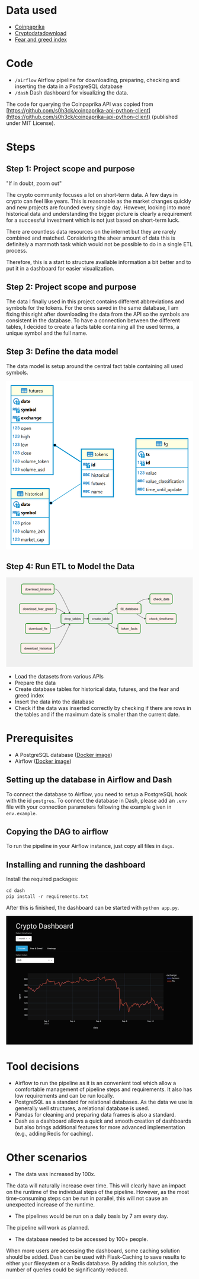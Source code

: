 # Data used

* [Coinpaprika](https://coinpaprika.com/)
* [Cryptodatadownload](https://www.cryptodatadownload.com)
* [Fear and greed index](https://api.alternative.me/fng/)

# Code

* `/airflow` Airflow pipeline for downloading, preparing, checking and inserting the data in a PostgreSQL database
* `/dash` Dash dashboard for visualizing the data.

The code for querying the Coinpaprika API was copied from [https://github.com/s0h3ck/coinpaprika-api-python-client](https://github.com/s0h3ck/coinpaprika-api-python-client) (published under MIT License).

# Steps

## Step 1: Project scope and purpose

"If in doubt, zoom out"

The crypto community focuses a lot on short-term data. A few days in crypto can feel like years. This is reasonable as the market changes quickly and new projects are founded every single day. However, looking into more historical data and understanding the bigger picture is clearly a requirement for a successful investment which is not just based on short-term luck.

There are countless data resources on the internet but they are rarely combined and matched. Considering the sheer amount of data this is definitely a mammoth task which would not be possible to do in a single ETL process.

Therefore, this is a start to structure available information a bit better and to put it in a dashboard for easier visualization.

## Step 2: Project scope and purpose

The data I finally used in this project contains different abbreviations and symbols for the tokens. For the ones saved in the same database, I am fixing this right after downloading the data from the API so the symbols are consistent in the database. To have a connection between the different tables, I decided to create a facts table containing all the used terms, a unique symbol and the full name.

## Step 3: Define the data model

The data model is setup around the central fact table containing all used symbols.

![Database](assets/db.png?raw=true "ER Diagram")

## Step 4: Run ETL to Model the Data

![Pipeline](assets/pipeline.png?raw=true "Pipeline")

* Load the datasets from various APIs
* Prepare the data
* Create database tables for historical data, futures, and the fear and greed index
* Insert the data into the database
* Check if the data was inserted correctly by checking if there are rows in the tables and if the maximum date is smaller than the current date.

# Prerequisites

* A PostgreSQL database ([Docker image](https://hub.docker.com/_/postgres))
* Airflow ([Docker image](https://hub.docker.com/r/apache/airflow))

## Setting up the database in Airflow and Dash

To connect the database to Airflow, you need to setup a PostgreSQL hook with the id `postgres`. To connect the database in Dash, please add an `.env` file with your connection parameters following the example given in `env.example`.

## Copying the DAG to airflow

To run the pipeline in your Airflow instance, just copy all files in `dags`.

## Installing and running the dashboard

Install the required packages:

    cd dash
    pip install -r requirements.txt

After this is finished, the dashboard can be started with `python app.py`.

![Dashboard](assets/dashboard.png?raw=true "Dashboard")

# Tool decisions

* Airflow to run the pipeline as it is an convenient tool which allow a comfortable management of pipeline steps and requirements. It also has low requirements and can be run locally.
* PostgreSQL as a standard for relational databases. As the data we use is generally well structures, a relational database is used.
* Pandas for cleaning and preparing data frames is also a standard.
* Dash as a dashboard allows a quick and smooth creation of dashboards but also brings additional features for more advanced implementation (e.g., adding Redis for caching).

# Other scenarios

* The data was increased by 100x.

The data will naturally increase over time. This will clearly have an impact on the runtime of the individual steps of the pipeline. However, as the most time-consuming steps can be run in parallel, this will not cause an unexpected increase of the runtime.

* The pipelines would be run on a daily basis by 7 am every day.

The pipeline will work as planned.

* The database needed to be accessed by 100+ people.

When more users are accessing the dashboard, some caching solution should be added. Dash can be used with Flask-Caching to save results to either your filesystem or a Redis database. By adding this solution, the number of queries could be significantly reduced.